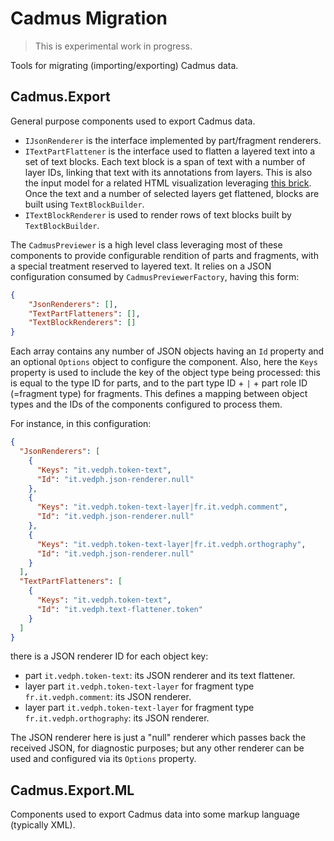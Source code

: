 # Cadmus Migration

>This is experimental work in progress.

Tools for migrating (importing/exporting) Cadmus data.

## Cadmus.Export

General purpose components used to export Cadmus data.

- `IJsonRenderer` is the interface implemented by part/fragment renderers.
- `ITextPartFlattener` is the interface used to flatten a layered text into a set of text blocks. Each text block is a span of text with a number of layer IDs, linking that text with its annotations from layers. This is also the input model for a related HTML visualization leveraging [this brick](https://github.com/vedph/cadmus-bricks-shell/tree/master/projects/myrmidon/cadmus-text-block-view). Once the text and a number of selected layers get flattened, blocks are built using `TextBlockBuilder`.
- `ITextBlockRenderer` is used to render rows of text blocks built by `TextBlockBuilder`.

The `CadmusPreviewer` is a high level class leveraging most of these components to provide configurable rendition of parts and fragments, with a special treatment reserved to layered text. It relies on a JSON configuration consumed by `CadmusPreviewerFactory`, having this form:

```json
{
	"JsonRenderers": [],
	"TextPartFlatteners": [],
	"TextBlockRenderers": []
}
```

Each array contains any number of JSON objects having an `Id` property and an optional `Options` object to configure the component. Also, here the `Keys` property is used to include the key of the object type being processed: this is equal to the type ID for parts, and to the part type ID + `|` + part role ID (=fragment type) for fragments. This defines a mapping between object types and the IDs of the components configured to process them.

For instance, in this configuration:

```json
{
  "JsonRenderers": [
    {
      "Keys": "it.vedph.token-text",
      "Id": "it.vedph.json-renderer.null"
    },
    {
      "Keys": "it.vedph.token-text-layer|fr.it.vedph.comment",
      "Id": "it.vedph.json-renderer.null"
    },
    {
      "Keys": "it.vedph.token-text-layer|fr.it.vedph.orthography",
      "Id": "it.vedph.json-renderer.null"
    }
  ],
  "TextPartFlatteners": [
    {
      "Keys": "it.vedph.token-text",
      "Id": "it.vedph.text-flattener.token"
    }
  ]
}
```

there is a JSON renderer ID for each object key:

- part `it.vedph.token-text`: its JSON renderer and its text flattener.
- layer part `it.vedph.token-text-layer` for fragment type `fr.it.vedph.comment`: its JSON renderer.
- layer part `it.vedph.token-text-layer` for fragment type `fr.it.vedph.orthography`: its JSON renderer.

The JSON renderer here is just a "null" renderer which passes back the received JSON, for diagnostic purposes; but any other renderer can be used and configured via its `Options` property.

## Cadmus.Export.ML

Components used to export Cadmus data into some markup language (typically XML).
